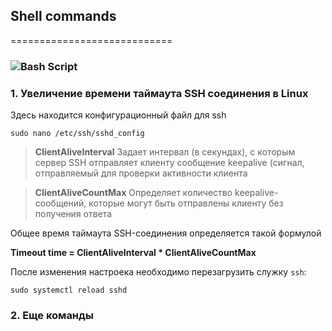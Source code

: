 ## Shell commands
============================
### ![Bash Script](https://img.shields.io/badge/bash_script-%23121011.svg?style=for-the-badge&logo=gnu-bash&logoColor=white)

### 1. Увеличение времени таймаута SSH соединения в Linux

Здесь находится конфигурационный файл для ssh

`sudo nano /etc/ssh/sshd_config`

> **ClientAliveInterval** Задает интервал (в секундах), с которым сервер SSH отправляет клиенту сообщение keepalive (сигнал, отправляемый для проверки активности клиента

> **ClientAliveCountMax** Определяет количество keepalive-сообщений, которые могут быть отправлены клиенту без получения ответа

Общее время таймаута SSH-соединения определяется такой формулой

**Timeout time = ClientAliveInterval * ClientAliveCountMax**

После изменения настроека необходимо перезагрузить служку `ssh`:

`sudo systemctl reload sshd`

### 2. Еще команды
